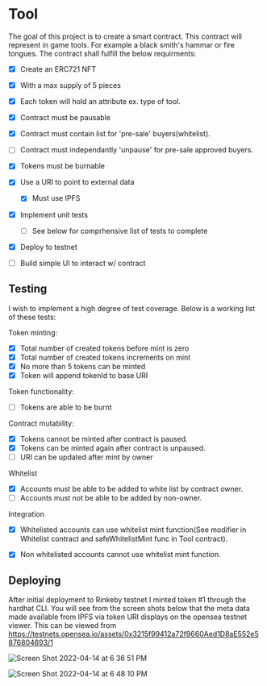 # Tool

The goal of this project is to create a smart contract. This contract will represent in game tools. For example a black smith's hammar or fire tongues. The contract shall fulfill the below requirments:

- [x] Create an ERC721 NFT
- [x] With a max supply of 5 pieces
- [x] Each token will hold an attribute ex. type of tool.
- [x] Contract must be pausable
- [x] Contract must contain list for 'pre-sale' buyers(whitelist).
- [ ] Contract must independantly 'unpause' for pre-sale approved buyers.
- [x] Tokens must be burnable
- [x] Use a URI to point to external data
  - [x] Must use IPFS
- [x] Implement unit tests
  - [ ] See below for comprhensive list of tests to complete
- [x] Deploy to testnet
- [ ] Build simple UI to interact w/ contract




## Testing

I wish to implement a high degree of test coverage. Below is a working list of these tests: 

Token minting: 
- [x] Total number of created tokens before mint is zero
- [x] Total number of created tokens increments on mint
- [x] No more than 5 tokens can be minted
- [x] Token will append tokenId to base URI

Token functionality:
- [ ] Tokens are able to be burnt

Contract mutability:
- [x] Tokens cannot be minted after contract is paused.
- [x] Tokens can be minted again after contract is unpaused.
- [ ] URI can be updated after mint by owner

Whitelist
- [x] Accounts must be able to be added to white list by contract owner.
- [ ] Accounts must not be able to be added by non-owner.

Integration
- [x] Whitelisted accounts can use whitelist mint function(See modifier in Whitelist contract and safeWhitelistMint func in Tool contract).
- [x] Non whitelisted accounts cannot use whitelist mint function.


## Deploying

After initial deployment to Rinkeby testnet I minted token #1 through the hardhat CLI. You will see from the screen shots below that the meta data made available from IPFS via token URI displays on the opensea testnet viewer. This can be viewed from https://testnets.opensea.io/assets/0x3215f99412a72f9660Aed1D8aE552e5876804693/1


![Screen Shot 2022-04-14 at 6 36 51 PM](https://user-images.githubusercontent.com/22263098/163490826-e689234f-66d9-494c-9f83-33c897dfb832.png)


![Screen Shot 2022-04-14 at 6 48 10 PM](https://user-images.githubusercontent.com/22263098/163490831-da73e3bf-cc29-4871-af34-490b71e92405.png)

